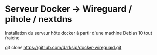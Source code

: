 # Serveur Docker -> Wireguard / pihole / nextdns

Installation du serveur hôte docker à partir d'une machine Debian 10 tout fraiche

git clone https://github.com/darksip/docker-wireguard.git


